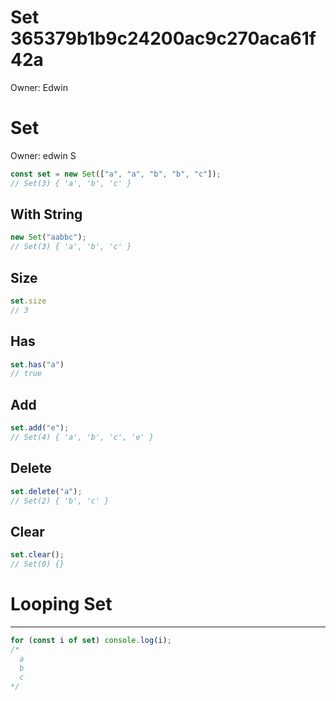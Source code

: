 # Set 365379b1b9c24200ac9c270aca61f42a

Owner: Edwin

# Set

Owner: edwin S

```jsx
const set = new Set(["a", "a", "b", "b", "c"]);
// Set(3) { 'a', 'b', 'c' }
```

## With String

```jsx
new Set("aabbc");
// Set(3) { 'a', 'b', 'c' }
```

## Size

```jsx
set.size
// 3
```

## Has

```jsx
set.has("a")
// true
```

## Add

```jsx
set.add("e");
// Set(4) { 'a', 'b', 'c', 'e' }
```

## Delete

```jsx
set.delete("a");
// Set(2) { 'b', 'c' }
```

## Clear

```jsx
set.clear();
// Set(0) {}
```

# Looping Set

---

```jsx
for (const i of set) console.log(i);
/*
  a
  b
  c
*/
```